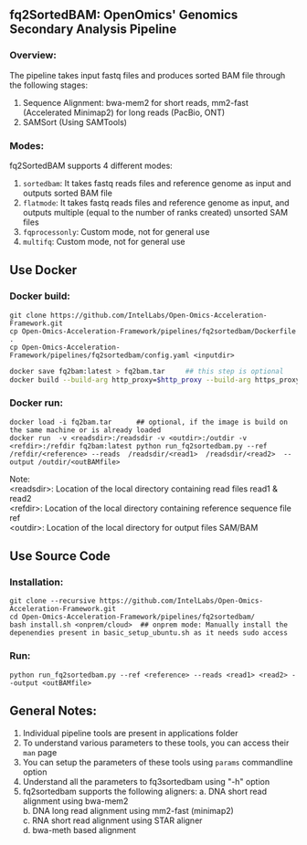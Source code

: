 ## fq2SortedBAM: OpenOmics' Genomics Secondary Analysis Pipeline
### Overview:
The pipeline takes input fastq files and produces sorted BAM file through the following stages:
1. Sequence Alignment: bwa-mem2 for short reads, mm2-fast (Accelerated Minimap2) for long reads (PacBio, ONT)
2. SAMSort (Using SAMTools)

### Modes:
fq2SortedBAM supports 4 different modes:  
1. ```sortedbam```: It takes fastq reads files and reference genome as input and outputs sorted BAM file  
2. ```flatmode```: It takes fastq reads files and reference genome as input, and outputs multiple (equal to the number of ranks created) unsorted SAM files  
3. ```fqprocessonly```: Custom mode, not for general use
4. ```multifq```: Custom mode, not for general use  


## Use Docker
### Docker build:  
```
git clone https://github.com/IntelLabs/Open-Omics-Acceleration-Framework.git
cp Open-Omics-Acceleration-Framework/pipelines/fq2sortedbam/Dockerfile .
cp Open-Omics-Acceleration-Framework/pipelines/fq2sortedbam/config.yaml <inputdir>
```
```bash
docker save fq2bam:latest > fq2bam.tar     ## this step is optional  
docker build --build-arg http_proxy=$http_proxy --build-arg https_proxy=$https_proxy -t fq2bam .  
```


### Docker run:
```
docker load -i fq2bam.tar      ## optional, if the image is build on the same machine or is already loaded    
docker run  -v <readsdir>:/readsdir -v <outdir>:/outdir -v <refdir>:/refdir fq2bam:latest python run_fq2sortedbam.py --ref /refdir/<reference> --reads  /readsdir/<read1>  /readsdir/<read2>  --output /outdir/<outBAMfile> 
```
Note:  
\<readsdir\>: Location of the local directory containing read files read1 & read2  
\<refdir\>: Location of the local directory containing reference sequence file ref  
\<outdir\>: Location of the local directory for output files SAM/BAM  


## Use Source Code  
### Installation:
```
git clone --recursive https://github.com/IntelLabs/Open-Omics-Acceleration-Framework.git
cd Open-Omics-Acceleration-Framework/pipelines/fq2sortedbam/
bash install.sh <onprem/cloud>  ## onprem mode: Manually install the depenendies present in basic_setup_ubuntu.sh as it needs sudo access
```

### Run:
```
python run_fq2sortedbam.py --ref <reference> --reads <read1> <read2> --output <outBAMfile>
```

## General Notes:  
1. Individual pipeline tools are present in applications folder    
2. To understand various parameters to these tools, you can access their ```man``` page  
3. You can setup the parameters of these tools using ```params``` commandline option
4. Understand all the parameters to fq3sortedbam using "-h" option 
5. fq2sortedbam supports the following aligners: 
   a. DNA short read alignment using bwa-mem2  
   b. DNA long read alignment using mm2-fast (minimap2)  
   c. RNA short read alignment using STAR aligner  
   d. bwa-meth based alignment  

